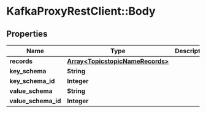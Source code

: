 # KafkaProxyRestClient::Body

## Properties
Name | Type | Description | Notes
------------ | ------------- | ------------- | -------------
**records** | [**Array&lt;TopicstopicNameRecords&gt;**](TopicstopicNameRecords.md) |  | [optional] 
**key_schema** | **String** |  | [optional] 
**key_schema_id** | **Integer** |  | [optional] 
**value_schema** | **String** |  | [optional] 
**value_schema_id** | **Integer** |  | [optional] 


